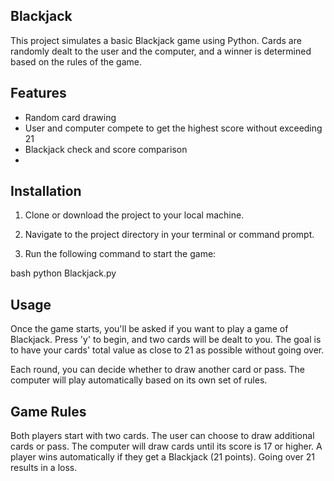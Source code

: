## Blackjack 
This project simulates a basic Blackjack game using Python. Cards are randomly dealt to the user and the computer, and a winner is determined based on the rules of the game.

## Features
- Random card drawing
- User and computer compete to get the highest score without exceeding 21
- Blackjack check and score comparison
- 
## Installation
1. Clone or download the project to your local machine.

2. Navigate to the project directory in your terminal or command prompt.

3. Run the following command to start the game:

bash
python Blackjack.py

## Usage
Once the game starts, you'll be asked if you want to play a game of Blackjack. Press 'y' to begin, and two cards will be dealt to you. The goal is to have your cards' total value as close to 21 as possible without going over.

Each round, you can decide whether to draw another card or pass. The computer will play automatically based on its own set of rules.

## Game Rules
Both players start with two cards.
The user can choose to draw additional cards or pass.
The computer will draw cards until its score is 17 or higher.
A player wins automatically if they get a Blackjack (21 points).
Going over 21 results in a loss.
